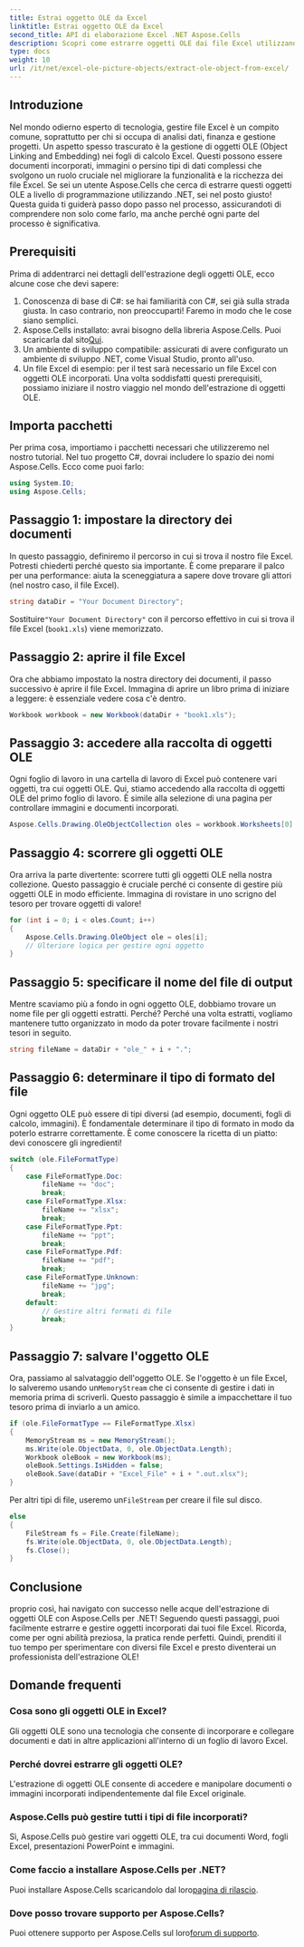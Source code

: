 ```yaml
---
title: Estrai oggetto OLE da Excel
linktitle: Estrai oggetto OLE da Excel
second_title: API di elaborazione Excel .NET Aspose.Cells
description: Scopri come estrarre oggetti OLE dai file Excel utilizzando Aspose.Cells per .NET. Guida passo passo per una facile estrazione.
type: docs
weight: 10
url: /it/net/excel-ole-picture-objects/extract-ole-object-from-excel/
---
```

## Introduzione
Nel mondo odierno esperto di tecnologia, gestire file Excel è un compito comune, soprattutto per chi si occupa di analisi dati, finanza e gestione progetti. Un aspetto spesso trascurato è la gestione di oggetti OLE (Object Linking and Embedding) nei fogli di calcolo Excel. Questi possono essere documenti incorporati, immagini o persino tipi di dati complessi che svolgono un ruolo cruciale nel migliorare la funzionalità e la ricchezza dei file Excel. Se sei un utente Aspose.Cells che cerca di estrarre questi oggetti OLE a livello di programmazione utilizzando .NET, sei nel posto giusto! Questa guida ti guiderà passo dopo passo nel processo, assicurandoti di comprendere non solo come farlo, ma anche perché ogni parte del processo è significativa.
## Prerequisiti
Prima di addentrarci nei dettagli dell'estrazione degli oggetti OLE, ecco alcune cose che devi sapere:
1. Conoscenza di base di C#: se hai familiarità con C#, sei già sulla strada giusta. In caso contrario, non preoccuparti! Faremo in modo che le cose siano semplici.
2. Aspose.Cells installato: avrai bisogno della libreria Aspose.Cells. Puoi scaricarla dal sito[Qui](https://releases.aspose.com/cells/net/).
3. Un ambiente di sviluppo compatibile: assicurati di avere configurato un ambiente di sviluppo .NET, come Visual Studio, pronto all'uso.
4. Un file Excel di esempio: per il test sarà necessario un file Excel con oggetti OLE incorporati. 
Una volta soddisfatti questi prerequisiti, possiamo iniziare il nostro viaggio nel mondo dell'estrazione di oggetti OLE.
## Importa pacchetti
Per prima cosa, importiamo i pacchetti necessari che utilizzeremo nel nostro tutorial. Nel tuo progetto C#, dovrai includere lo spazio dei nomi Aspose.Cells. Ecco come puoi farlo:
```csharp
using System.IO;
using Aspose.Cells;
```
## Passaggio 1: impostare la directory dei documenti
In questo passaggio, definiremo il percorso in cui si trova il nostro file Excel. Potresti chiederti perché questo sia importante. È come preparare il palco per una performance: aiuta la sceneggiatura a sapere dove trovare gli attori (nel nostro caso, il file Excel).
```csharp
string dataDir = "Your Document Directory";
```
 Sostituire`"Your Document Directory"` con il percorso effettivo in cui si trova il file Excel (`book1.xls`) viene memorizzato.
## Passaggio 2: aprire il file Excel
Ora che abbiamo impostato la nostra directory dei documenti, il passo successivo è aprire il file Excel. Immagina di aprire un libro prima di iniziare a leggere: è essenziale vedere cosa c'è dentro.
```csharp
Workbook workbook = new Workbook(dataDir + "book1.xls");
```
## Passaggio 3: accedere alla raccolta di oggetti OLE
Ogni foglio di lavoro in una cartella di lavoro di Excel può contenere vari oggetti, tra cui oggetti OLE. Qui, stiamo accedendo alla raccolta di oggetti OLE del primo foglio di lavoro. È simile alla selezione di una pagina per controllare immagini e documenti incorporati.
```csharp
Aspose.Cells.Drawing.OleObjectCollection oles = workbook.Worksheets[0].OleObjects;
```
## Passaggio 4: scorrere gli oggetti OLE
Ora arriva la parte divertente: scorrere tutti gli oggetti OLE nella nostra collezione. Questo passaggio è cruciale perché ci consente di gestire più oggetti OLE in modo efficiente. Immagina di rovistare in uno scrigno del tesoro per trovare oggetti di valore!
```csharp
for (int i = 0; i < oles.Count; i++)
{
    Aspose.Cells.Drawing.OleObject ole = oles[i];
    // Ulteriore logica per gestire ogni oggetto
}
```
## Passaggio 5: specificare il nome del file di output
Mentre scaviamo più a fondo in ogni oggetto OLE, dobbiamo trovare un nome file per gli oggetti estratti. Perché? Perché una volta estratti, vogliamo mantenere tutto organizzato in modo da poter trovare facilmente i nostri tesori in seguito.
```csharp
string fileName = dataDir + "ole_" + i + ".";
```
## Passaggio 6: determinare il tipo di formato del file
Ogni oggetto OLE può essere di tipi diversi (ad esempio, documenti, fogli di calcolo, immagini). È fondamentale determinare il tipo di formato in modo da poterlo estrarre correttamente. È come conoscere la ricetta di un piatto: devi conoscere gli ingredienti!
```csharp
switch (ole.FileFormatType)
{
    case FileFormatType.Doc:
        fileName += "doc";
        break;
    case FileFormatType.Xlsx:
        fileName += "xlsx";
        break;
    case FileFormatType.Ppt:
        fileName += "ppt";
        break;
    case FileFormatType.Pdf:
        fileName += "pdf";
        break;
    case FileFormatType.Unknown:
        fileName += "jpg";
        break;
    default:
        // Gestire altri formati di file
        break;
}
```
## Passaggio 7: salvare l'oggetto OLE
 Ora, passiamo al salvataggio dell'oggetto OLE. Se l'oggetto è un file Excel, lo salveremo usando un`MemoryStream` che ci consente di gestire i dati in memoria prima di scriverli. Questo passaggio è simile a impacchettare il tuo tesoro prima di inviarlo a un amico.
```csharp
if (ole.FileFormatType == FileFormatType.Xlsx)
{
    MemoryStream ms = new MemoryStream();
    ms.Write(ole.ObjectData, 0, ole.ObjectData.Length);
    Workbook oleBook = new Workbook(ms);
    oleBook.Settings.IsHidden = false;
    oleBook.Save(dataDir + "Excel_File" + i + ".out.xlsx");
}
```
 Per altri tipi di file, useremo un`FileStream` per creare il file sul disco.
```csharp
else
{
    FileStream fs = File.Create(fileName);
    fs.Write(ole.ObjectData, 0, ole.ObjectData.Length);
    fs.Close();
}
```

## Conclusione
proprio così, hai navigato con successo nelle acque dell'estrazione di oggetti OLE con Aspose.Cells per .NET! Seguendo questi passaggi, puoi facilmente estrarre e gestire oggetti incorporati dai tuoi file Excel. Ricorda, come per ogni abilità preziosa, la pratica rende perfetti. Quindi, prenditi il tuo tempo per sperimentare con diversi file Excel e presto diventerai un professionista dell'estrazione OLE!
## Domande frequenti
### Cosa sono gli oggetti OLE in Excel?
Gli oggetti OLE sono una tecnologia che consente di incorporare e collegare documenti e dati in altre applicazioni all'interno di un foglio di lavoro Excel.
### Perché dovrei estrarre gli oggetti OLE?
L'estrazione di oggetti OLE consente di accedere e manipolare documenti o immagini incorporati indipendentemente dal file Excel originale.
### Aspose.Cells può gestire tutti i tipi di file incorporati?
Sì, Aspose.Cells può gestire vari oggetti OLE, tra cui documenti Word, fogli Excel, presentazioni PowerPoint e immagini.
### Come faccio a installare Aspose.Cells per .NET?
 Puoi installare Aspose.Cells scaricandolo dal loro[pagina di rilascio](https://releases.aspose.com/cells/net/).
### Dove posso trovare supporto per Aspose.Cells?
Puoi ottenere supporto per Aspose.Cells sul loro[forum di supporto](https://forum.aspose.com/c/cells/9).